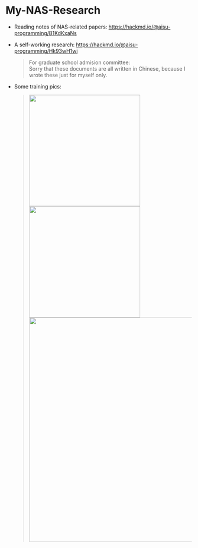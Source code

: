# My-NAS-Research
- Reading notes of NAS-related papers: https://hackmd.io/@aisu-programming/B1KdKxaNs
- A self-working research: https://hackmd.io/@aisu-programming/Hk93wH1wj
  > For graduate school admision committee:<br/>
  > Sorry that these documents are all written in Chinese, because I wrote these just for myself only.

- Some training pics:
  > <img style="height: 300px" src="https://user-images.githubusercontent.com/66176726/206911808-71df5cec-28b6-41b5-bdb5-c458c7b9c975.png"/>
  > <img style="height: 300px" src="https://user-images.githubusercontent.com/66176726/206911561-af24ccb0-0982-44b7-9010-ca2df5a22579.png"/>
  > <img style="width: 605px" src="https://user-images.githubusercontent.com/66176726/206911568-b9b9ea5a-4774-4a53-9a7c-9eba154b32a5.png"/>

